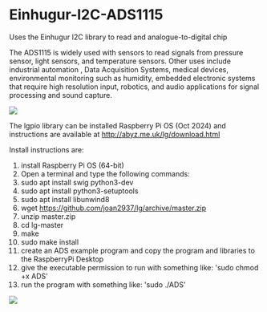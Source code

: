 # Einhugur-I2C-ADS1115
Uses the Einhugur I2C library to read and analogue-to-digital chip

The ADS1115 is widely used with sensors to read signals from pressure sensor, light sensors, and temperature sensors. Other uses include industrial automation , Data Acquisition Systems, medical devices, environmental monitoring such as humidity, embedded electronic systems that require high resolution input, robotics, and audio applications for signal processing and sound capture.

![](https://github.com/eugenedakin/EinhugurI2CADS1115/blob/main/ADS1115ScreenGrab.png)

The lgpio library can be installed Raspberry Pi OS (Oct 2024) and instructions 
are available at http://abyz.me.uk/lg/download.html

Install instructions are:
1) install Raspberry Pi OS (64-bit)
2) Open a terminal and type the following commands:
3) sudo apt install swig python3-dev
4) sudo apt install python3-setuptools
5) sudo apt install libunwind8
6) wget https://github.com/joan2937/lg/archive/master.zip
7) unzip master.zip
8) cd lg-master
9) make
10) sudo make install
11) create an ADS example program and copy the program and libraries to the RaspberryPi Desktop
12) give the executable permission to run with something like: 'sudo chmod +x ADS'
13) run the program with something like: 'sudo ./ADS'

![](https://github.com/eugenedakin/EinhugurI2CADS1115/blob/main/ADS1115Rev1Breadboard.png)

